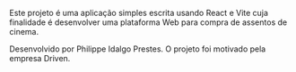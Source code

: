 Este projeto é uma aplicação simples escrita usando React e Vite cuja finalidade é desenvolver uma plataforma Web para compra de assentos de cinema.

Desenvolvido por Philippe Idalgo Prestes.
O projeto foi motivado pela empresa Driven.
